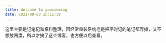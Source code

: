 ```yaml
---
title: Welcome to yunxinming
date: 2021-09-03 15:15:39
---
```


这里主要是记笔记和资料整理，因经常重装系统老是把平时记的笔记都弄掉，又不想放网盘，所以才搞了这个博客，也方便以后查看。